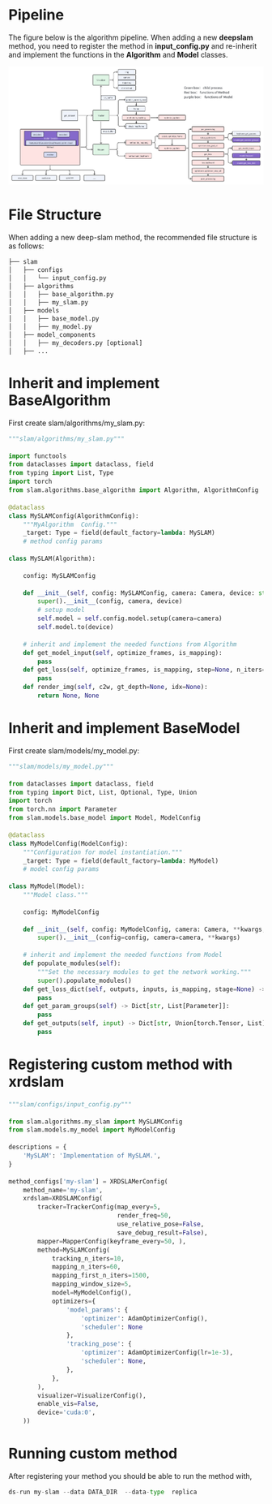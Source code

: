 # Pipeline

The figure below is the algorithm pipeline. When adding a new **deepslam** method, you need to register the method in **input_config.py** and re-inherit and implement the functions in the **Algorithm** and **Model** classes.

![img](./imgs/pipeline.png)

# File Structure

When adding a new deep-slam method, the recommended file structure is as follows:

```
├── slam
│   ├── configs
│   │   └── input_config.py
│   ├── algorithms
│   │   ├── base_algorithm.py
│   │   ├── my_slam.py
│   ├── models
│   │   ├── base_model.py
│   │   ├── my_model.py
│   ├── model_components
│   │   ├── my_decoders.py [optional]
│   ├── ...
```

# Inherit and implement BaseAlgorithm

First create slam/algorithms/my_slam.py:

```python
"""slam/algorithms/my_slam.py"""

import functools
from dataclasses import dataclass, field
from typing import List, Type
import torch
from slam.algorithms.base_algorithm import Algorithm, AlgorithmConfig

@dataclass
class MySLAMConfig(AlgorithmConfig):
    """MyAlgorithm  Config."""
    _target: Type = field(default_factory=lambda: MySLAM)
    # method config params

class MySLAM(Algorithm):

    config: MySLAMConfig

    def __init__(self, config: MySLAMConfig, camera: Camera, device: str) -> None:
        super().__init__(config, camera, device)
        # setup model
        self.model = self.config.model.setup(camera=camera)
        self.model.to(device)

    # inherit and implement the needed functions from Algorithm
    def get_model_input(self, optimize_frames, is_mapping):
        pass
    def get_loss(self, optimize_frames, is_mapping, step=None, n_iters=None, coarse=False):
        pass
    def render_img(self, c2w, gt_depth=None, idx=None):
        return None, None
```

# Inherit and implement BaseModel

First create slam/models/my_model.py:

```python
"""slam/models/my_model.py"""

from dataclasses import dataclass, field
from typing import Dict, List, Optional, Type, Union
import torch
from torch.nn import Parameter
from slam.models.base_model import Model, ModelConfig

@dataclass
class MyModelConfig(ModelConfig):
    """Configuration for model instantiation."""
    _target: Type = field(default_factory=lambda: MyModel)
    # model config params

class MyModel(Model):
    """Model class."""

    config: MyModelConfig

    def __init__(self, config: MyModelConfig, camera: Camera, **kwargs,) -> None:
        super().__init__(config=config, camera=camera, **kwargs)

    # inherit and implement the needed functions from Model
    def populate_modules(self):
        """Set the necessary modules to get the network working."""
        super().populate_modules()
    def get_loss_dict(self, outputs, inputs, is_mapping, stage=None) -> Dict[str, torch.Tensor]:
        pass
    def get_param_groups(self) -> Dict[str, List[Parameter]]:
        pass
    def get_outputs(self, input) -> Dict[str, Union[torch.Tensor, List]]:
        pass
```

# Registering custom method with xrdslam

```python
"""slam/configs/input_config.py"""

from slam.algorithms.my_slam import MySLAMConfig
from slam.models.my_model import MyModelConfig

descriptions = {
    'MySLAM': 'Implementation of MySLAM.',
}

method_configs['my-slam'] = XRDSLAMerConfig(
    method_name='my-slam',
    xrdslam=XRDSLAMConfig(
        tracker=TrackerConfig(map_every=5,
                              render_freq=50,
                              use_relative_pose=False,
                              save_debug_result=False),
        mapper=MapperConfig(keyframe_every=50, ),
        method=MySLAMConfig(
            tracking_n_iters=10,
            mapping_n_iters=60,
            mapping_first_n_iters=1500,
            mapping_window_size=5,
            model=MyModelConfig(),
            optimizers={
                'model_params': {
                    'optimizer': AdamOptimizerConfig(),
                    'scheduler': None
                },
                'tracking_pose': {
                    'optimizer': AdamOptimizerConfig(lr=1e-3),
                    'scheduler': None,
                },
            },
        ),
        visualizer=VisualizerConfig(),
        enable_vis=False,
        device='cuda:0',
    ))
```

# Running custom method

After registering your method you should be able to run the method with,

```python
ds-run my-slam --data DATA_DIR  --data-type  replica
```
